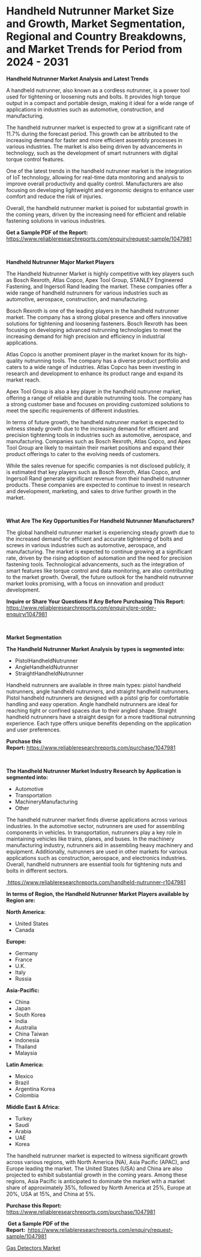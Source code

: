 <p><h1>Handheld Nutrunner Market Size and Growth, Market Segmentation, Regional and Country Breakdowns, and Market Trends for Period from 2024 -  2031</h1></p><p><strong>Handheld Nutrunner Market Analysis and Latest Trends</strong></p>
<p><p>A handheld nutrunner, also known as a cordless nutrunner, is a power tool used for tightening or loosening nuts and bolts. It provides high torque output in a compact and portable design, making it ideal for a wide range of applications in industries such as automotive, construction, and manufacturing.</p><p>The handheld nutrunner market is expected to grow at a significant rate of 11.7% during the forecast period. This growth can be attributed to the increasing demand for faster and more efficient assembly processes in various industries. The market is also being driven by advancements in technology, such as the development of smart nutrunners with digital torque control features.</p><p>One of the latest trends in the handheld nutrunner market is the integration of IoT technology, allowing for real-time data monitoring and analysis to improve overall productivity and quality control. Manufacturers are also focusing on developing lightweight and ergonomic designs to enhance user comfort and reduce the risk of injuries.</p><p>Overall, the handheld nutrunner market is poised for substantial growth in the coming years, driven by the increasing need for efficient and reliable fastening solutions in various industries.</p></p>
<p><strong>Get a Sample PDF of the Report:&nbsp;</strong> <a href="https://www.reliableresearchreports.com/enquiry/request-sample/1047981">https://www.reliableresearchreports.com/enquiry/request-sample/1047981</a></p>
<p>&nbsp;</p>
<p><strong>Handheld Nutrunner Major Market Players</strong></p>
<p><p>The Handheld Nutrunner Market is highly competitive with key players such as Bosch Rexroth, Atlas Copco, Apex Tool Group, STANLEY Engineered Fastening, and Ingersoll Rand leading the market. These companies offer a wide range of handheld nutrunners for various industries such as automotive, aerospace, construction, and manufacturing.</p><p>Bosch Rexroth is one of the leading players in the handheld nutrunner market. The company has a strong global presence and offers innovative solutions for tightening and loosening fasteners. Bosch Rexroth has been focusing on developing advanced nutrunning technologies to meet the increasing demand for high precision and efficiency in industrial applications.</p><p>Atlas Copco is another prominent player in the market known for its high-quality nutrunning tools. The company has a diverse product portfolio and caters to a wide range of industries. Atlas Copco has been investing in research and development to enhance its product range and expand its market reach.</p><p>Apex Tool Group is also a key player in the handheld nutrunner market, offering a range of reliable and durable nutrunning tools. The company has a strong customer base and focuses on providing customized solutions to meet the specific requirements of different industries.</p><p>In terms of future growth, the handheld nutrunner market is expected to witness steady growth due to the increasing demand for efficient and precision tightening tools in industries such as automotive, aerospace, and manufacturing. Companies such as Bosch Rexroth, Atlas Copco, and Apex Tool Group are likely to maintain their market positions and expand their product offerings to cater to the evolving needs of customers.</p><p>While the sales revenue for specific companies is not disclosed publicly, it is estimated that key players such as Bosch Rexroth, Atlas Copco, and Ingersoll Rand generate significant revenue from their handheld nutrunner products. These companies are expected to continue to invest in research and development, marketing, and sales to drive further growth in the market.</p></p>
<p>&nbsp;</p>
<p><strong>What Are The Key Opportunities For Handheld Nutrunner Manufacturers?</strong></p>
<p><p>The global handheld nutrunner market is experiencing steady growth due to the increased demand for efficient and accurate tightening of bolts and screws in various industries such as automotive, aerospace, and manufacturing. The market is expected to continue growing at a significant rate, driven by the rising adoption of automation and the need for precision fastening tools. Technological advancements, such as the integration of smart features like torque control and data monitoring, are also contributing to the market growth. Overall, the future outlook for the handheld nutrunner market looks promising, with a focus on innovation and product development.</p></p>
<p><strong>Inquire or Share Your Questions If Any Before Purchasing This Report:</strong> <a href="https://www.reliableresearchreports.com/enquiry/pre-order-enquiry/1047981">https://www.reliableresearchreports.com/enquiry/pre-order-enquiry/1047981</a></p>
<p>&nbsp;</p>
<p><strong>Market Segmentation</strong></p>
<p><strong>The Handheld Nutrunner Market Analysis by types is segmented into:</strong></p>
<p><ul><li>PistolHandheldNutrunner</li><li>AngleHandheldNutrunner</li><li>StraightHandheldNutrunner</li></ul></p>
<p><p>Handheld nutrunners are available in three main types: pistol handheld nutrunners, angle handheld nutrunners, and straight handheld nutrunners. Pistol handheld nutrunners are designed with a pistol grip for comfortable handling and easy operation. Angle handheld nutrunners are ideal for reaching tight or confined spaces due to their angled shape. Straight handheld nutrunners have a straight design for a more traditional nutrunning experience. Each type offers unique benefits depending on the application and user preferences.</p></p>
<p><strong>Purchase this Report:&nbsp;</strong><a href="https://www.reliableresearchreports.com/purchase/1047981">https://www.reliableresearchreports.com/purchase/1047981</a></p>
<p>&nbsp;</p>
<p><strong>The Handheld Nutrunner Market Industry Research by Application is segmented into:</strong></p>
<p><ul><li>Automotive</li><li>Transportation</li><li>MachineryManufacturing</li><li>Other</li></ul></p>
<p><p>The handheld nutrunner market finds diverse applications across various industries. In the automotive sector, nutrunners are used for assembling components in vehicles. In transportation, nutrunners play a key role in maintaining vehicles like trains, planes, and buses. In the machinery manufacturing industry, nutrunners aid in assembling heavy machinery and equipment. Additionally, nutrunners are used in other markets for various applications such as construction, aerospace, and electronics industries. Overall, handheld nutrunners are essential tools for tightening nuts and bolts in different sectors.</p></p>
<p><a href="https://www.reliableresearchreports.com/handheld-nutrunner-r1047981">&nbsp;https://www.reliableresearchreports.com/handheld-nutrunner-r1047981</a></p>
<p><strong>In terms of Region, the Handheld Nutrunner Market Players available by Region are:</strong></p>
<p>
    <p> <strong> North America: </strong>
        <ul>
            <li>United States</li>
            <li>Canada</li>
        </ul>
        </p> 
    <p> <strong> Europe: </strong>
        <ul>
            <li>Germany</li>
            <li>France</li>
            <li>U.K.</li>
            <li>Italy</li>
            <li>Russia</li>
        </ul>
        </p> 
    <p> <strong> Asia-Pacific: </strong>
        <ul>
            <li>China</li>
            <li>Japan</li>
            <li>South Korea</li>
            <li>India</li>
            <li>Australia</li>
            <li>China Taiwan</li>
            <li>Indonesia</li>
            <li>Thailand</li>
            <li>Malaysia</li>
        </ul>
        </p> 
    <p> <strong> Latin America: </strong>
        <ul>
            <li>Mexico</li>
            <li>Brazil</li>
            <li>Argentina Korea</li>
            <li>Colombia</li>
        </ul>
        </p> 
    <p> <strong> Middle East & Africa: </strong>
        <ul>
            <li>Turkey</li>
            <li>Saudi</li>
            <li>Arabia</li>
            <li>UAE</li>
            <li>Korea</li>
        </ul>
    </p>
    </p>
<p><p>The handheld nutrunner market is expected to witness significant growth across various regions, with North America (NA), Asia Pacific (APAC), and Europe leading the market. The United States (USA) and China are also projected to exhibit substantial growth in the coming years. Among these regions, Asia Pacific is anticipated to dominate the market with a market share of approximately 35%, followed by North America at 25%, Europe at 20%, USA at 15%, and China at 5%.</p></p>
<p><strong>Purchase this Report: </strong><a href="https://www.reliableresearchreports.com/purchase/1047981">https://www.reliableresearchreports.com/purchase/1047981</a></p>
<p>&nbsp;<strong>Get a Sample PDF of the Report:&nbsp;&nbsp;</strong><a href="https://www.reliableresearchreports.com/enquiry/request-sample/1047981">https://www.reliableresearchreports.com/enquiry/request-sample/1047981</a></p>
<p><strong></strong></p>
<p><p><a href="https://github.com/BryceTownsendr/Market-Research-Report-List-4/blob/main/gas-detectors-market.md">Gas Detectors Market</a></p></p>
